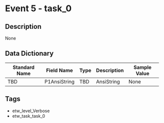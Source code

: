# Event 5 - task_0

## Description
None

## Data Dictionary
|Standard Name|Field Name|Type|Description|Sample Value|
|---|---|---|---|---|
|TBD|P1AnsiString|TBD|AnsiString|None|None|

## Tags
* etw_level_Verbose
* etw_task_task_0